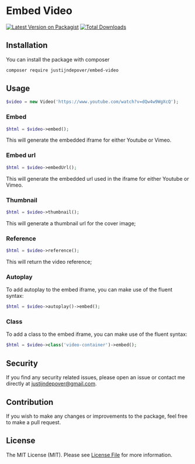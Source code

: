 # Embed Video

[![Latest Version on Packagist](https://img.shields.io/packagist/v/justijndepover/embed-video.svg?style=flat-square)](https://packagist.org/packages/justijndepover/embed-video)
[![Total Downloads](https://img.shields.io/packagist/dt/justijndepover/embed-video.svg?style=flat-square)](https://packagist.org/packages/justijndepover/embed-video)

## Installation
You can install the package with composer
```sh
composer require justijndepover/embed-video
```

## Usage
```php
$video = new Video('https://www.youtube.com/watch?v=dQw4w9WgXcQ');
```

### Embed
```php
$html = $video->embed();
```

This will generate the embedded iframe for either Youtube or Vimeo.

### Embed url
```php
$html = $video->embedUrl();
```

This will generate the embedded url used in the iframe for either Youtube or Vimeo.

### Thumbnail
```php
$html = $video->thumbnail();
```

This will generate a thumbnail url for the cover image;

### Reference
```php
$html = $video->reference();
```

This will return the video reference;

### Autoplay
To add autoplay to the embed iframe, you can make use of the fluent syntax:
```php
$html = $video->autoplay()->embed();
```

### Class
To add a class to the embed iframe, you can make use of the fluent syntax:
```php
$html = $video->class('video-container')->embed();
```

## Security
If you find any security related issues, please open an issue or contact me directly at [justijndepover@gmail.com](justijndepover@gmail.com).

## Contribution
If you wish to make any changes or improvements to the package, feel free to make a pull request.

## License
The MIT License (MIT). Please see [License File](LICENSE.md) for more information.